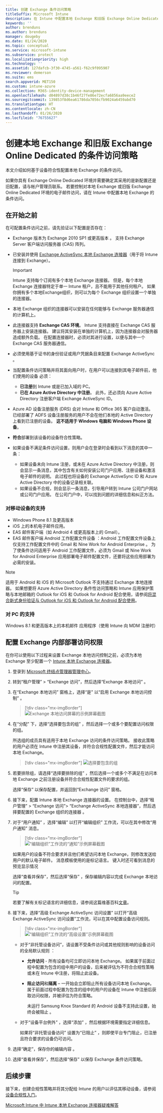 ```yaml
---
title: 创建 Exchange 条件访问策略
titleSuffix: Microsoft Intune
description: 在 Intune 中配置本地 Exchange 和旧版 Exchange Online Dedicated 的条件访问。
keywords: ''
author: brenduns
ms.author: brenduns
manager: dougeby
ms.date: 01/24/2020
ms.topic: conceptual
ms.service: microsoft-intune
ms.subservice: protect
ms.localizationpriority: high
ms.technology: ''
ms.assetid: 127dafcb-3f30-4745-a561-f62c9f095907
ms.reviewer: demerson
ms.suite: ems
search.appverid: MET150
ms.custom: intune-azure
ms.collection: M365-identity-device-management
ms.openlocfilehash: d04897d38c1b46f27fe86e72ecfa6856aa9eece2
ms.sourcegitcommit: 139853f8d6ea61786da7056cfb9024a6459abd70
ms.translationtype: HT
ms.contentlocale: zh-CN
ms.lasthandoff: 01/26/2020
ms.locfileid: "76755627"
---
```

# <a name="create-a-conditional-access-policy-for-exchange-on-premises-and-legacy-exchange-online-dedicated"></a>创建本地 Exchange 和旧版 Exchange Online Dedicated 的条件访问策略

本文介绍如何基于设备符合性配置本地 Exchange 的条件访问。

如果你具有 Exchange Online Dedicated 环境并需要确定其采用的是新配置还是旧配置，请与帐户管理员联系。 若要控制对本地 Exchange 或旧版 Exchange Online Dedicated 环境的电子邮件访问，请在 Intune 中配置本地 Exchange 的条件访问。

## <a name="before-you-begin"></a>在开始之前

在可配置条件访问之前，请先验证以下配置是否存在：

- Exchange 版本为 Exchange 2010 SP1 或更高版本  。 支持 Exchange Server 客户端访问服务器 (CAS) 阵列。

- 已安装并使用 [Exchange ActiveSync 本地 Exchange 连接器](exchange-connector-install.md)（用于将 Intune 连接到 Exchange）。

    >[!IMPORTANT]  
    >Intune 支持每个订阅有多个本地 Exchange 连接器。  但是，每个本地 Exchange 连接器特定于单一 Intune 租户，且不能用于其他任何租户。  如果你拥有多个本地Exchange组织，则可以为每个 Exchange 组织设置一个单独的连接器。

- 本地 Exchange 组织的连接器可以安装在任何能够与 Exchange 服务器通信的计算机上。

- 此连接器支持 **Exchange CAS 环境**。 Intune 支持直接在 Exchange CAS 服务器上安装连接器。 建议将其安装在单独的计算机上，因为连接器会对服务器造成额外负载。 在配置连接器时，必须对其进行设置，以便与其中一个 Exchange CAS 服务器通信。

- 必须使用基于证书的身份验证或用户凭据条目来配置 Exchange ActiveSync  。

- 当配置条件访问策略并将其面向用户时，在用户可以连接到其电子邮件前，他们使用的设备  必须：
  - **已注册**到 Intune 或是已加入域的 PC。
  - **已在 Azure Active Directory 中注册**。 此外，还必须向 Azure Active Directory 注册客户端 Exchange ActiveSync ID。

- Azure AD 设备注册服务 (DRS) 会对 Intune 和 Office 365 客户自动激活。 已经部署了 ADFS 设备注册服务的用户不会在他们本地的 Active Directory 上看到已注册的设备。 **这不适用于 Windows 电脑和 Windows Phone 设备**。

- **符合**部署到该设备的设备符合性策略。

- 如果设备不满足条件访问设置，则用户会在登录时会看到以下消息的其中一条：
  - 如果设备未向 Intune 注册，或未在 Azure Active Directory 中注册，则会显示一条消息，其中包含有关如何安装公司门户应用、注册设备和激活电子邮件的说明。 此过程也将设备的 Exchange ActiveSync ID 和 Azure Active Directory 中的设备记录相关联。
  - 如果设备不合规，则会显示一条消息，引导用户转到 Intune 公司门户网站或公司门户应用。 在公司门户中，可以找到问题的详细信息和纠正方法。

### <a name="support-for-mobile-devices"></a>对移动设备的支持

- Windows Phone 8.1 及更高版本
- iOS 上的本机电子邮件应用。
- EAS 邮件客户端（如 Android 4 或更高版本上的 Gmail）。
- EAS 邮件客户端 Android 工作配置文件设备  ：Android 工作配置文件设备上仅支持工作配置文件中的 Gmail 和 Nine Work for Android Enterprise    。 为了使条件访问适用于 Android 工作配置文件，必须为 Gmail 或 Nine Work for Android Enterprise 应用部署电子邮件配置文件，还要将这些应用部署为必需的安装。

> [!NOTE]
> 适用于 Android 和 iOS 的 Microsoft Outlook 不支持通过 Exchange 本地连接器。 如果想要将 Azure Active Directory 条件性访问策略和 Intune 应用保护策略与本地邮箱的 Outlook for iOS 和 Outlook for Android 配合使用，请参阅[将混合新式身份验证与 Outlook for iOS 和 Outlook for Android 配合使用](https://docs.microsoft.com/Exchange/clients/outlook-for-ios-and-android/use-hybrid-modern-auth)。

### <a name="support-for-pcs"></a>对 PC 的支持

Windows 8.1 和更高版本上的本机邮件  应用程序（使用 Intune 向 MDM 注册时）

## <a name="configure-exchange-on-premises-access"></a>配置 Exchange 内部部署访问权限

在你可以使用以下过程来设置 Exchange 本地访问控制之前，必须为本地 Exchange 至少配置一个 [Intune 本地 Exchange 连接器](exchange-connector-install.md)。

1. 登录到 [Microsoft 终结点管理器管理中心](https://go.microsoft.com/fwlink/?linkid=2109431)。

2. 转到“租户管理” > “Exchange 访问”，然后选择“Exchange 本地访问”    。

3. 在“Exchange 本地访问”  窗格上，选择“是”  以“启用 Exchange 本地访问控制”  。

   > [!div class="mx-imgBorder"]
   > ![Exchange 本地访问屏幕的示例屏幕截图](./media/conditional-access-exchange-create/exchange-on-premises-access.png)

4. 在“分配”  下，选择“选择要包含的组”  ，然后选择一个或多个要配置访问权限的组。

   所选组的成员具有适用于本地 Exchange 访问的条件访问策略。 接收此策略的用户必须在 Intune 中注册其设备，并符合合规性配置文件，然后才能访问本地 Exchange。

   > [!div class="mx-imgBorder"]
   > ![选择要包含的组](./media/conditional-access-exchange-create/select-groups.png)

5. 若要排除组，请选择“选择要排除的组”  ，然后选择一个或多个不满足在访问本地 Exchange 之前注册设备并符合合规性配置文件的要求的组。

   选择“保存”  以保存配置，并返回到“Exchange 访问”  窗格。

6. 接下来，配置 Intune 本地 Exchange 连接器的设置。 在控制台中，选择“租户管理” > “Exchange 访问”> “Exchange ActiveSync 本地连接器”，然后选择要配置的 Exchange 组织的连接器    。

7. 对于“用户通知”  ，选择“编辑”  以打开“编辑组织”  工作流，可以在其中修改“用户通知”  消息。

   > [!div class="mx-imgBorder"]
   > ![“编辑组织”工作流的“通知”示例屏幕截图](./media/conditional-access-exchange-create/edit-organization-user-notification.png)

   如果用户的设备不符合要求并且他们希望访问本地 Exchange，则修改发送给用户的默认电子邮件。 消息模板使用的是标记语言。 键入时还可看到消息的预览显示情况

   选择“查看并保存”，然后选择“保存”   ，保存编辑内容以完成 Exchange 本地访问的配置。

   > [!TIP]
   > 若要了解有关标记语言的详细信息，请参阅这篇维基百科[文章](https://en.wikipedia.org/wiki/Markup_language)。

8. 接下来，选择“高级 Exchange ActiveSync 访问设置”   以打开“高级 Exchange ActiveSync 访问设置”工作流，可以在其中配置设备访问规则。

   > [!div class="mx-imgBorder"]
   > ![“编辑组织”工作流的“高级设置”示例屏幕截图](./media/conditional-access-exchange-create/edit-organization-advanced-settings.png)

   - 对于“非托管设备访问”，请设置不受条件访问或其他规则影响的设备访问的全局默认规则  ：

     - **允许访问** - 所有设备均可立即访问本地 Exchange。 如果属于前面过程中配置为包含的组中用户的设备，后来被评估为不符合合规性策略或未在 Intune 中注册，将阻止此设备。

     - **阻止访问**和**隔离** – 一开始会立即阻止所有设备访问本地 Exchange。 属于前面过程中配置为包含的组中的用户的设备在 Intune 中注册后获取访问权限，并被评估为符合策略。

       未运行 Samsung Knox Standard 的 Android 设备不支持此设置，始终会被阻止  。

   - 对于“设备平台例外”  ，选择“添加”  ，然后根据环境需要指定详细信息。

      如果将“非托管设备访问”  设置为“已阻止”  ，则即使平台专门阻止，已注册且符合要求的设备仍可访问。  

9. 选择“确定”，保存你的编辑内容  。

10. 选择“查看并保存”，然后选择“保存”   以保存 Exchange 条件访问策略。

## <a name="next-steps"></a>后续步骤

接下来，创建合规性策略并将其分配给 Intune 的用户以评估其移动设备，请参阅[设备合规性入门](device-compliance-get-started.md)。

[Microsoft Intune 中 Intune 本地 Exchange 连接器疑难解答](https://support.microsoft.com/help/4471887)
